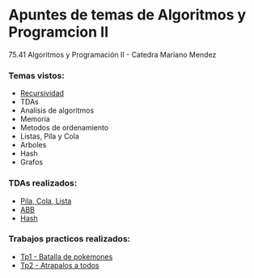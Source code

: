 # Apuntes de temas de Algoritmos y Programcion II

75.41 Algoritmos y Programación II - Catedra Mariano Mendez

### Temas vistos:
- [Recursividad](https://github.com/julitaras/recursividad)
- TDAs
- Analisis de algoritmos
- Memoria 
- Metodos de ordenamiento
- Listas, Pila y Cola
- Arboles
- Hash
- Grafos


### TDAs realizados:
- [Pila, Cola, Lista](https://github.com/julitaras/tda_list)
- [ABB](https://github.com/julitaras/tda_abb)
- [Hash](https://github.com/julitaras/tda_hash)

### Trabajos practicos realizados:
- [Tp1 - Batalla de pokemones](https://github.com/julitaras/batallaPokemons)
- [Tp2 - Atrapalos a todos](https://github.com/julitaras/tp2)
